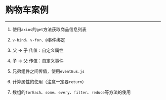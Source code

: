 # 购物车案例

---

1. 使用`axios`的`get`方法获取商品信息列表

2.  `v-bind`、`v-for`、`@`事件绑定

3.  父 -> 子 传值：自定义属性

4.  子 -> 父 传值：自定义事件

5.  兄弟组件之间传值，使用`eventBus.js`

6.  计算属性的使用（注意一定要`return`）

7.  数组的`forEach`、`some`、`every`、`filter`、`reduce`等方法的使用

